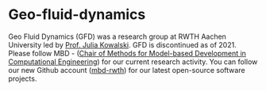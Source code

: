 # Geo-fluid-dynamics

Geo Fluid Dynamics (GFD) was a research group at RWTH Aachen University led by [Prof. Julia Kowalski](https://www.mbd.rwth-aachen.de/cms/mbd/der-lehrstuhl/team/~qashd/julia-kowalski/?allou=1). GFD is discontinued as of 2021. Please follow MBD - ([Chair of  Methods for Model-based Development in Computational Engineering](www.mbd.rwth-aachen.de)) for our current research activity. You can follow our new Github account ([mbd-rwth](www.github.com/mbd-rwth)) for our latest open-source software projects.
